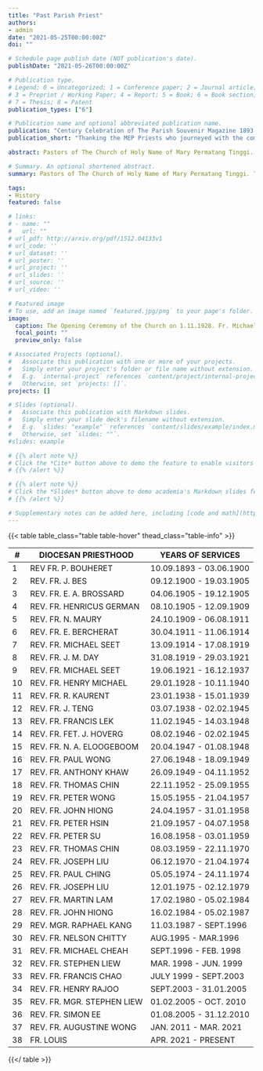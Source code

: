 ```yaml
---
title: "Past Parish Priest"
authors:
- admin
date: "2021-05-25T00:00:00Z"
doi: ""

# Schedule page publish date (NOT publication's date).
publishDate: "2021-05-26T00:00:00Z"

# Publication type.
# Legend: 0 = Uncategorized; 1 = Conference paper; 2 = Journal article;
# 3 = Preprint / Working Paper; 4 = Report; 5 = Book; 6 = Book section;
# 7 = Thesis; 8 = Patent
publication_types: ["6"]

# Publication name and optional abbreviated publication name.
publication: "Century Celebration of The Parish Souvenir Magazine 1893 - 1993"
publication_short: "Thanking the MEP Priests who journeyed with the community of Permatang Tinggi from 1893 until present day."

abstract: Pastors of The Church of Holy Name of Mary Permatang Tinggi. Thanking the MEP Priests who journeyed with the community of Permatang Tinggi from 1893 until present day.

# Summary. An optional shortened abstract.
summary: Pastors of The Church of Holy Name of Mary Permatang Tinggi. Thanking the MEP Priests who journeyed with the community of Permatang Tinggi from 1893 until present day.

tags:
- History
featured: false

# links:
# - name: ""
#   url: ""
# url_pdf: http://arxiv.org/pdf/1512.04133v1
# url_code: ''
# url_dataset: ''
# url_poster: ''
# url_project: ''
# url_slides: ''
# url_source: ''
# url_video: ''

# Featured image
# To use, add an image named `featured.jpg/png` to your page's folder.
image:
  caption: The Opening Ceremony of the Church on 1.11.1928. Fr. Michael Seet, Bishop Dovals, some Priest and all Parishioners, in front of the newly built and blessed Church, Permatang Tinggi
  focal_point: ""
  preview_only: false

# Associated Projects (optional).
#   Associate this publication with one or more of your projects.
#   Simply enter your project's folder or file name without extension.
#   E.g. `internal-project` references `content/project/internal-project/index.md`.
#   Otherwise, set `projects: []`.
projects: []

# Slides (optional).
#   Associate this publication with Markdown slides.
#   Simply enter your slide deck's filename without extension.
#   E.g. `slides: "example"` references `content/slides/example/index.md`.
#   Otherwise, set `slides: ""`.
#slides: example

# {{% alert note %}}
# Click the *Cite* button above to demo the feature to enable visitors to import publication metadata into their reference management software.
# {{% /alert %}}

# {{% alert note %}}
# Click the *Slides* button above to demo academia's Markdown slides feature.
# {{% /alert %}}

# Supplementary notes can be added here, including [code and math](https://sourcethemes.com/academic/docs/writing-markdown-latex/).
---
```


{{< table table_class="table table-hover" thead_class="table-info" >}}

| # | DIOCESAN PRIESTHOOD | YEARS OF SERVICES |
|---|---------------------|-------------------|
| 1 | REV FR. P. BOUHERET | 10.09.1893 - 03.06.1900 |
| 2 | REV. FR. J. BES | 09.12.1900 - 19.03.1905|
| 3 | REV. FR. E. A. BROSSARD | 04.06.1905 - 19.12.1905 |
| 4 | REV. FR. HENRICUS GERMAN | 08.10.1905 - 12.09.1909 |
| 5 | REV. FR. N. MAURY | 24.10.1909 - 06.08.1911 |
| 6 | REV. FR. E. BERCHERAT | 30.04.1911 - 11.06.1914 |
| 7 | REV. FR. MICHAEL SEET | 13.09.1914 - 17.08.1919 |
| 8 | REV. FR. J. M. DAY | 31.08.1919 - 29.03.1921 |
| 9 | REV. FR. MICHAEL SEET | 19.06.1921 - 16.12.1937 |
| 10 | REV. FR. HENRY MICHAEL | 29.01.1928 - 10.11.1940 |
| 11 | REV. FR. R. KAURENT | 23.01.1938 - 15.01.1939 |
| 12 | REV. FR. J. TENG | 03.07.1938 - 02.02.1945 |
| 13 | REV. FR. FRANCIS LEK | 11.02.1945 - 14.03.1948 |
| 14 | REV. FR. FET. J. HOVERG | 08.02.1946 - 02.02.1945 |
| 15 | REV. FR. N. A. ELOOGEBOOM | 20.04.1947 - 01.08.1948 |
| 16 | REV. FR. PAUL WONG | 27.06.1948 - 18.09.1949 |
| 17 | REV. FR. ANTHONY KHAW | 26.09.1949 - 04.11.1952 |
| 18 | REV. FR. THOMAS CHIN | 22.11.1952 - 25.09.1955 |
| 19 | REV. FR. PETER WONG | 15.05.1955 - 21.04.1957 |
| 20 | REV. FR. JOHN HIONG | 24.04.1957 - 31.01.1958 |
| 21 | REV. FR. PETER HSIN | 21.09.1957 - 04.07.1958 |
| 22 | REV. FR. PETER SU | 16.08.1958 - 03.01.1959 |
| 23 | REV. FR. THOMAS CHIN | 08.03.1959 - 22.11.1970 |
| 24 | REV. FR. JOSEPH LIU | 06.12.1970 - 21.04.1974 |
| 25 | REV. FR. PAUL CHING | 05.05.1974 - 24.11.1974 |
| 26 | REV. FR. JOSEPH LIU | 12.01.1975 - 02.12.1979 |
| 27 | REV. FR. MARTIN LAM | 17.02.1980 - 05.02.1984 |
| 28 | REV. FR. JOHN HIONG | 16.02.1984 - 05.02.1987 |
| 29 | REV. MGR. RAPHAEL KANG | 11.03.1987 - SEPT.1996 |
| 30 | REV. FR. NELSON CHITTY | AUG.1995 - MAR.1996 |
| 31 | REV. FR. MICHAEL CHEAH | SEPT.1996 - FEB. 1998 |
| 32 | REV. FR. STEPHEN LIEW | MAR. 1998 - JUN. 1999 |
| 33 | REV. FR. FRANCIS CHAO | JULY 1999 - SEPT.2003 |
| 34 | REV. FR. HENRY RAJOO | SEPT.2003 - 31.01.2005 |
| 35 | REV. FR. MGR. STEPHEN LIEW | 01.02.2005 - OCT. 2010 |
| 36 | REV. FR. SIMON EE | 01.08.2005 - 31.12.2010 |
| 37 | REV. FR. AUGUSTINE WONG | JAN. 2011 - MAR. 2021 |
| 38 | FR. LOUIS | APR. 2021 - PRESENT |

{{</ table >}}
